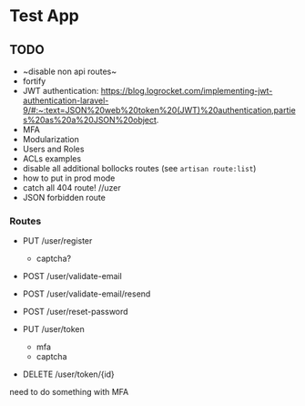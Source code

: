 # Test App

## TODO
- ~disable non api routes~
- fortify
- JWT authentication: https://blog.logrocket.com/implementing-jwt-authentication-laravel-9/#:~:text=JSON%20web%20token%20(JWT)%20authentication,parties%20as%20a%20JSON%20object.
- MFA
- Modularization
- Users and Roles
- ACLs examples
- disable all additional bollocks routes (see `artisan route:list`)
- how to put in prod mode
- catch all 404 route!
    //uzer
- JSON forbidden route

### Routes
- PUT /user/register
    - captcha?
- POST /user/validate-email
- POST /user/validate-email/resend
- POST /user/reset-password

- PUT /user/token
    - mfa
    - captcha
- DELETE /user/token/{id}

need to do something with MFA

